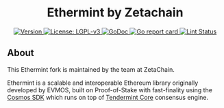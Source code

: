 <!--
parent:
  order: false
-->

<div align="center">
  <h1>Ethermint by Zetachain</h1>
</div>

<div align="center">
  <a href="https://github.com/zeta-chain/ethermint/releases/latest">
    <img alt="Version" src="https://img.shields.io/github/tag/zeta-chain/ethermint.svg" />
  </a>
  <a href="https://github.com/zeta-chain/ethermint/blob/main/LICENSE">
    <img alt="License: LGPL-v3" src="https://img.shields.io/github/license/zeta-chain/ethermint.svg" />
  </a>
  <a href="https://pkg.go.dev/github.com/zeta-chain/ethermint">
    <img alt="GoDoc" src="https://godoc.org/github.com/zeta-chain/ethermint?status.svg" />
  </a>
  <a href="https://goreportcard.com/report/github.com/zeta-chain/ethermint">
    <img alt="Go report card" src="https://goreportcard.com/badge/github.com/zeta-chain/ethermint"/>
  </a>
  <a href="https://github.com/zeta-chain/ethermint/actions?query=branch%3Amain+workflow%3ALint">
    <img alt="Lint Status" src="https://github.com/zeta-chain/ethermint/actions/workflows/lint.yml/badge.svg?branch=main" />
  </a>
</div>

## About

This Ethermint fork is maintained by the team at ZetaChain.

Ethermint is a scalable and interoperable Ethereum library originally developed by EVMOS, built on Proof-of-Stake with fast-finality using the [Cosmos SDK](https://github.com/cosmos/cosmos-sdk/) which runs on top of [Tendermint Core](https://github.com/tendermint/tendermint) consensus engine.

